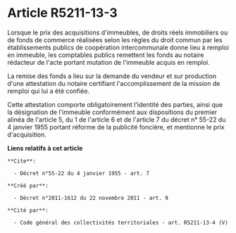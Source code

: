 # Article R5211-13-3

Lorsque le prix des acquisitions d'immeubles, de droits réels immobiliers ou de fonds de commerce réalisées selon les règles
du droit commun par les établissements publics de coopération intercommunale donne lieu à remploi en immeuble, les comptables
publics remettent les fonds au notaire rédacteur de l'acte portant mutation de l'immeuble acquis en remploi. 

La remise des fonds a lieu sur la demande du vendeur et sur production d'une attestation du notaire certifiant
l'accomplissement de la mission de remploi qui lui a été confiée. 

Cette attestation comporte obligatoirement l'identité des parties, ainsi que la désignation de l'immeuble conformément aux
dispositions du premier alinéa de l'article 5, du 1 de l'article 6 et de l'article 7 du décret n° 55-22 du 4 janvier 1955
portant réforme de la publicité foncière, et mentionne le prix d'acquisition.

**Liens relatifs à cet article**

	**Cite**:

	  - Décret n°55-22 du 4 janvier 1955 - art. 7

	**Créé par**:

	  - Décret n°2011-1612 du 22 novembre 2011 - art. 9

	**Cité par**:

	  - Code général des collectivités territoriales - art. R5211-13-4 (V)
